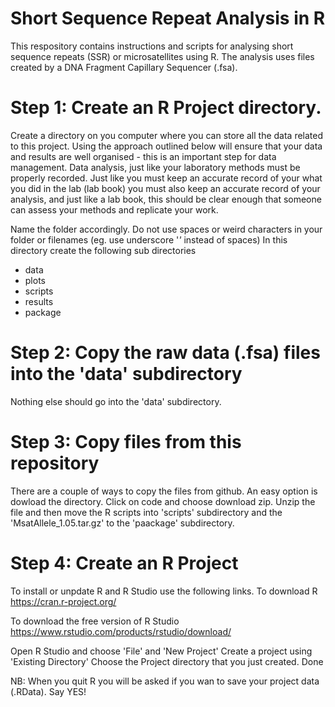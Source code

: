 # Short Sequence Repeat Analysis in R

This respository contains instructions and scripts for analysing short sequence repeats (SSR) or microsatellites using R. The analysis uses files created by a DNA Fragment Capillary Sequencer (.fsa).

# Step 1: Create an R Project directory.
Create a directory on you computer where you can store all the data related to this project. Using the approach outlined below will ensure that your data and results are well organised - this is an important step for data management. Data analysis, just like your laboratory methods must be properly recorded. Just like you must keep an accurate record of your what you did in the lab (lab book) you must also keep an accurate record of your analysis, and just like a lab book, this should be clear enough that someone can assess your methods and replicate your work. 

Name the folder accordingly. Do not use spaces or weird characters in your folder or filenames (eg. use underscore '_'_ instead of spaces)
In this directory create the following sub directories 
- data
- plots
- scripts
- results
- package

# Step 2: Copy the raw data (.fsa) files into the 'data' subdirectory
Nothing else should go into the 'data' subdirectory.

# Step 3: Copy files from this repository 
There are a couple of ways to copy the files from github. An easy option is dowload the directory. Click on code and choose download zip.
Unzip the file and then move the R scripts into  'scripts' subdirectory and  the 'MsatAllele_1.05.tar.gz' to the 'paackage' subdirectory.

# Step 4: Create an R Project
To install or unpdate R and R Studio use the following links.
To download R
https://cran.r-project.org/

To download the free version of R Studio
https://www.rstudio.com/products/rstudio/download/

Open R Studio and choose 'File' and 'New Project' 
Create a project using 'Existing Directory'
Choose the Project directory that you just created.
Done

NB: When you quit R you will be asked if you wan to save your project data (.RData). Say YES!


